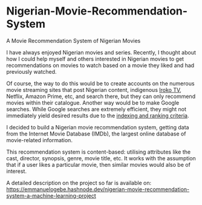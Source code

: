 # Nigerian-Movie-Recommendation-System
A Movie Recommendation System of Nigerian Movies

I have always enjoyed Nigerian movies and series. Recently, I thought about how I could help myself and others interested in Nigerian movies to get recommendations on movies to watch based on a movie they liked and had previously watched.

Of course, the way to do this would be to create accounts on the numerous movie streaming sites that post Nigerian content, indigenous [Iroko TV](https://irokotv.com/), Netflix, Amazon Prime, etc, and search there, but they can only recommend movies within their catalogue. Another way would be to make Google searches. While Google searches are extremely efficient, they might not immediately yield desired results due to the [indexing and ranking criteria](https://www.youtube.com/watch?v=0eKVizvYSUQ).

I decided to build a Nigerian movie recommendation system, getting data from the Internet Movie Database (IMDb), the largest online database of movie-related information.

This recommendation system is content-based: utilising attributes like the cast, director, synopsis, genre, movie title, etc. It works with the assumption that if a user likes a particular movie, then similar movies would also be of interest.

A detailed description on the project so far is available on: https://emmanuelogebe.hashnode.dev/nigerian-movie-recommendation-system-a-machine-learning-project
